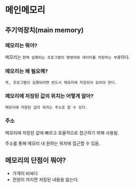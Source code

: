 # 메인메모리

## 주기억장치(main memory)

### 메모리는 뭐야?

메모리는 `현재 실행되는 프로그램의 명령어와 데이터를 저장하는 부품`이다.

### 메모리는 왜 필요해?

`즉, 프로그램이 실행되려면 반드시 메모리에 저장되어 있어야 한다.`

### 메모리에 저장된 값의 위치는 어떻게 알아?

`메모리에 저장된 값의 위치는 주소로 알 수 있다.`

### 주소

메모리에 저장된 값에 빠르고 효율적으로 접근하기 위해 사용됨.

주소를 통해 메모리 내 원하는 위치에 접근할 수 있음.

## 메모리의 단점이 뭐야?

- 가격이 비싸다
- 전원이 꺼지면 저장된 내용을 잃는다.
